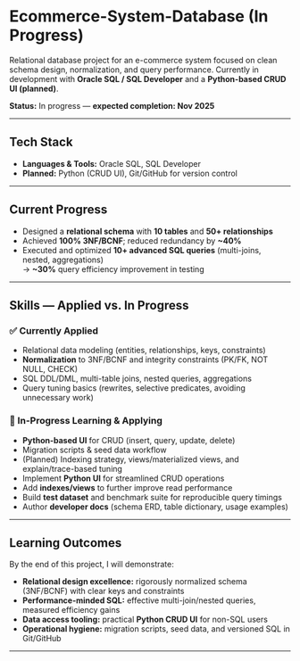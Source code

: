 # Ecommerce-System-Database (In Progress)
Relational database project for an e-commerce system focused on clean schema design, normalization, and query performance. Currently in development with **Oracle SQL / SQL Developer** and a **Python-based CRUD UI (planned)**.

**Status:** In progress — **expected completion: Nov 2025**

---

## Tech Stack

- **Languages & Tools:** Oracle SQL, SQL Developer  
- **Planned:** Python (CRUD UI), Git/GitHub for version control

---

## Current Progress

- Designed a **relational schema** with **10 tables** and **50+ relationships**
- Achieved **100% 3NF/BCNF**; reduced redundancy by **~40%**
- Executed and optimized **10+ advanced SQL queries** (multi-joins, nested, aggregations)  
  → **~30%** query efficiency improvement in testing

---

## Skills — Applied vs. In Progress

### ✅ Currently Applied
- Relational data modeling (entities, relationships, keys, constraints)
- **Normalization** to 3NF/BCNF and integrity constraints (PK/FK, NOT NULL, CHECK)
- SQL DDL/DML, multi-table joins, nested queries, aggregations
- Query tuning basics (rewrites, selective predicates, avoiding unnecessary work)

### 🚧 In-Progress Learning & Applying
- **Python-based UI** for CRUD (insert, query, update, delete)
- Migration scripts & seed data workflow
- (Planned) Indexing strategy, views/materialized views, and explain/trace-based tuning
- Implement **Python UI** for streamlined CRUD operations
- Add **indexes/views** to further improve read performance
- Build **test dataset** and benchmark suite for reproducible query timings
- Author **developer docs** (schema ERD, table dictionary, usage examples)

---

## Learning Outcomes

By the end of this project, I will demonstrate:
- **Relational design excellence:** rigorously normalized schema (3NF/BCNF) with clear keys and constraints  
- **Performance-minded SQL:** effective multi-join/nested queries, measured efficiency gains  
- **Data access tooling:** practical **Python CRUD UI** for non-SQL users  
- **Operational hygiene:** migration scripts, seed data, and versioned SQL in Git/GitHub

---


